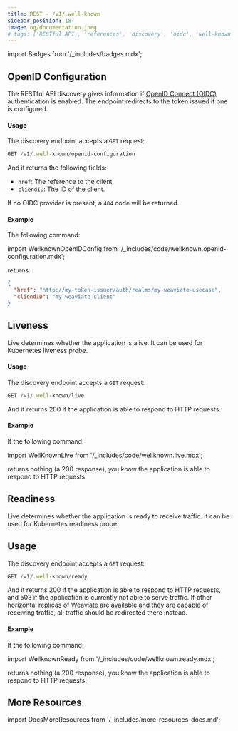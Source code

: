 ```yaml
---
title: REST - /v1/.well-known
sidebar_position: 18
image: og/documentation.jpeg
# tags: ['RESTful API', 'references', 'discovery', 'oidc', 'well-known']
---
```

import Badges from '/_includes/badges.mdx';

<Badges/>

## OpenID Configuration
The RESTful API discovery gives information if [OpenID Connect (OIDC)](/developers/weaviate/configuration/authentication.md#openid-connect-oidc) authentication is enabled. The endpoint redirects to the token issued if one is configured.

#### Usage

The discovery endpoint accepts a `GET` request:

```js
GET /v1/.well-known/openid-configuration
```

And it returns the following fields:
- `href`: The reference to the client.
- `cliendID`: The ID of the client.

If no OIDC provider is present, a `404` code will be returned.
  
#### Example
The following command:

import WellknownOpenIDConfig from '/_includes/code/wellknown.openid-configuration.mdx';

<WellknownOpenIDConfig/>

returns:

```json
{
  "href": "http://my-token-issuer/auth/realms/my-weaviate-usecase",
  "cliendID": "my-weaviate-client"
}
```

## Liveness

Live determines whether the application is alive. It can be used for Kubernetes liveness probe.

#### Usage

The discovery endpoint accepts a `GET` request:

```js
GET /v1/.well-known/live
```

And it returns 200 if the application is able to respond to HTTP requests.
  
#### Example
If the following command:

import WellKnownLive from '/_includes/code/wellknown.live.mdx';

<WellKnownLive/>

returns nothing (a 200 response), you know the application is able to respond to HTTP requests.

## Readiness

Live determines whether the application is ready to receive traffic. It can be used for Kubernetes readiness probe.

## Usage

The discovery endpoint accepts a `GET` request:

```js
GET /v1/.well-known/ready
```

And it returns 200 if the application is able to respond to HTTP requests, and 503 if the application is currently not able to serve traffic. If other horizontal replicas of Weaviate are available and they are capable of receiving traffic, all traffic should be redirected there instead.
  
#### Example
If the following command:

import WellknownReady from '/_includes/code/wellknown.ready.mdx';

<WellknownReady/>

returns nothing (a 200 response), you know the application is able to respond to HTTP requests.

## More Resources

import DocsMoreResources from '/_includes/more-resources-docs.md';

<DocsMoreResources />
